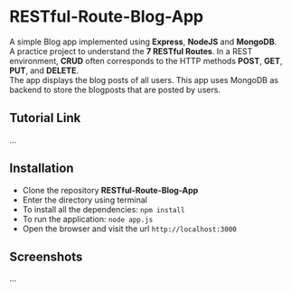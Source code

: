 # RESTful-Route-Blog-App

A simple Blog app implemented using **Express**, **NodeJS** and **MongoDB**. <br>
A practice project to understand the **7 RESTful Routes**.  In a REST environment, **CRUD** often corresponds to the HTTP methods **POST**, **GET**, **PUT**, and **DELETE**.<br>
The app displays the blog posts of all users. This app uses MongoDB as backend to store the blogposts that are posted by users.

## Tutorial Link
...

## Installation
- Clone the repository **RESTful-Route-Blog-App**
- Enter the directory using terminal
- To install all the dependencies: `npm install`
- To run the application: `node app.js`
- Open the browser and visit the url `http://localhost:3000`

## Screenshots
...

